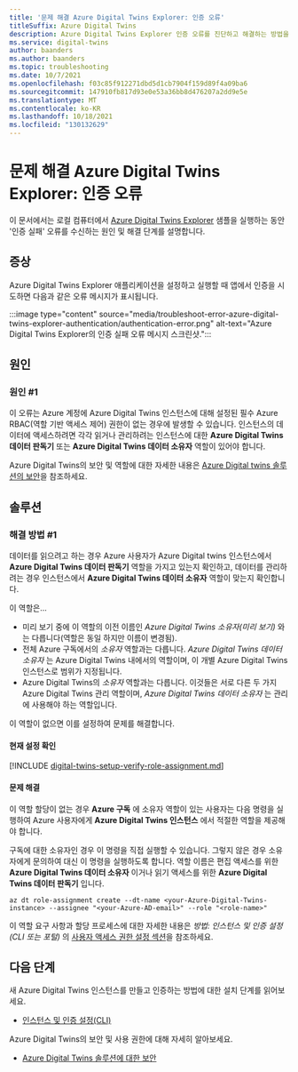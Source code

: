 ```yaml
---
title: '문제 해결 Azure Digital Twins Explorer: 인증 오류'
titleSuffix: Azure Digital Twins
description: Azure Digital Twins Explorer 인증 오류를 진단하고 해결하는 방법을 알아봅니다.
ms.service: digital-twins
author: baanders
ms.author: baanders
ms.topic: troubleshooting
ms.date: 10/7/2021
ms.openlocfilehash: f03c85f912271dbd5d1cb7904f159d89f4a09ba6
ms.sourcegitcommit: 147910fb817d93e0e53a36bb8d476207a2dd9e5e
ms.translationtype: MT
ms.contentlocale: ko-KR
ms.lasthandoff: 10/18/2021
ms.locfileid: "130132629"
---
```

# <a name="troubleshooting-azure-digital-twins-explorer-authentication-error"></a>문제 해결 Azure Digital Twins Explorer: 인증 오류

이 문서에서는 로컬 컴퓨터에서 [Azure Digital Twins Explorer](/samples/azure-samples/digital-twins-explorer/digital-twins-explorer/) 샘플을 실행하는 동안 '인증 실패' 오류를 수신하는 원인 및 해결 단계를 설명합니다. 

## <a name="symptoms"></a>증상

Azure Digital Twins Explorer 애플리케이션을 설정하고 실행할 때 앱에서 인증을 시도하면 다음과 같은 오류 메시지가 표시됩니다.

:::image type="content" source="media/troubleshoot-error-azure-digital-twins-explorer-authentication/authentication-error.png" alt-text="Azure Digital Twins Explorer의 인증 실패 오류 메시지 스크린샷.":::

## <a name="causes"></a>원인

### <a name="cause-1"></a>원인 #1

이 오류는 Azure 계정에 Azure Digital Twins 인스턴스에 대해 설정된 필수 Azure RBAC(역할 기반 액세스 제어) 권한이 없는 경우에 발생할 수 있습니다. 인스턴스의 데이터에 액세스하려면 각각 읽거나 관리하려는 인스턴스에 대한 **Azure Digital Twins 데이터 판독기** 또는 **Azure Digital Twins 데이터 소유자** 역할이 있어야 합니다. 

Azure Digital Twins의 보안 및 역할에 대한 자세한 내용은 [Azure Digital twins 솔루션의 보안](concepts-security.md)을 참조하세요.

## <a name="solutions"></a>솔루션

### <a name="solution-1"></a>해결 방법 #1

데이터를 읽으려고 하는 경우 Azure 사용자가 Azure Digital twins 인스턴스에서 **Azure Digital Twins 데이터 판독기** 역할을 가지고 있는지 확인하고, 데이터를 관리하려는 경우 인스턴스에서 **Azure Digital Twins 데이터 소유자** 역할이 맞는지 확인합니다.

이 역할은...
* 미리 보기 중에 이 역할의 이전 이름인 *Azure Digital Twins 소유자(미리 보기)* 와는 다릅니다(역할은 동일 하지만 이름이 변경됨).
* 전체 Azure 구독에서의 *소유자* 역할과는 다릅니다. *Azure Digital Twins 데이터 소유자* 는 Azure Digital Twins 내에서의 역할이며, 이 개별 Azure Digital Twins 인스턴스로 범위가 지정됩니다.
* Azure Digital Twins의 *소유자* 역할과는 다릅니다. 이것들은 서로 다른 두 가지 Azure Digital Twins 관리 역할이며, *Azure Digital Twins 데이터 소유자* 는 관리에 사용해야 하는 역할입니다.

 이 역할이 없으면 이를 설정하여 문제를 해결합니다.

#### <a name="check-current-setup"></a>현재 설정 확인

[!INCLUDE [digital-twins-setup-verify-role-assignment.md](../../includes/digital-twins-setup-verify-role-assignment.md)]

#### <a name="fix-issues"></a>문제 해결 

이 역할 할당이 없는 경우 **Azure 구독** 에 소유자 역할이 있는 사용자는 다음 명령을 실행하여 Azure 사용자에게 **Azure Digital Twins 인스턴스** 에서 적절한 역할을 제공해야 합니다. 

구독에 대한 소유자인 경우 이 명령을 직접 실행할 수 있습니다. 그렇지 않은 경우 소유자에게 문의하여 대신 이 명령을 실행하도록 합니다. 역할 이름은 편집 액세스를 위한 **Azure Digital Twins 데이터 소유자** 이거나 읽기 액세스를 위한 **Azure Digital Twins 데이터 판독기** 입니다.

```azurecli-interactive
az dt role-assignment create --dt-name <your-Azure-Digital-Twins-instance> --assignee "<your-Azure-AD-email>" --role "<role-name>"
```

이 역할 요구 사항과 할당 프로세스에 대한 자세한 내용은 *방법: 인스턴스 및 인증 설정(CLI 또는 포털)* 의 [사용자 액세스 권한 설정 섹션](how-to-set-up-instance-CLI.md#set-up-user-access-permissions)을 참조하세요.

## <a name="next-steps"></a>다음 단계

새 Azure Digital Twins 인스턴스를 만들고 인증하는 방법에 대한 설치 단계를 읽어보세요.
* [인스턴스 및 인증 설정(CLI)](how-to-set-up-instance-cli.md)

Azure Digital Twins의 보안 및 사용 권한에 대해 자세히 알아보세요.
* [Azure Digital Twins 솔루션에 대한 보안](concepts-security.md)
